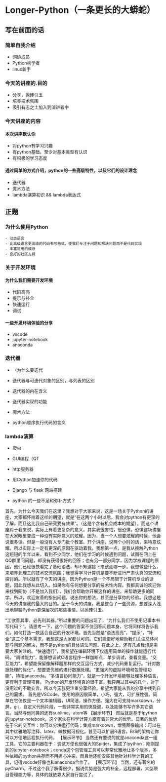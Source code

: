 # Longer-Python（一条更长的大蟒蛇）

## 写在前面的话

### 简单自我介绍

- 网协成员
- Python初学者
- linux新手
  
### 今天的讲座的.目的

- 分享，抛砖引玉
- 培养技术氛围
- 吸引有志之士加入到演讲者中

### 今天讲座的内容

#### 本次讲座默认你

- 对python有学习兴趣
- 有python基础，至少对基本类型有认识
- 有积极的学习态度

#### 通过简单的方式介绍，python的一些高级特性，以及它们的设计理念

- 迭代器
- 魔术方法
- lambda演算初识 && lambda表达式

## 正题

### 为什么使用Python
    - 动态语言
    - 比高级语言更高级的代码书写格式，使我们专注于问题和解决问题而不是代码实现
    - 丰富易用的模块
    - 良好的社区支持

### 关于开发环境

#### 为什么我们需要开发环境

- 代码高亮
- 提示与补全
- 快速运行
- 调试

#### 一些开发环境体验的分享

- vscode
- jupyter-notebook
- anaconda

### 迭代器

- （为什么要迭代
- 迭代器与可迭代对象的区别，与列表的区别
- 迭代器的内在含义
- 迭代器实现的功能

- 魔术方法
- python顺序执行代码的含义

### lambda演算


- 爬虫
- GUI编程（QT
- http服务器
- 用Cython加速你的代码
- Django 与 flask 网站搭建

- python 的一些不足和弥补方式？


首先，为什么今天我们在这里？我想对于大家来说，这是一场关于Python的讲座，大家都怀揣着这样的期望，就是“在这两个小时以后，我会对python有更深的了解，而且这比我自己研究要有效果”。（这是个含有机会成本的期望）。而这个讲座对于我来说，实际上有着更复杂的意义。其实我很害怕，很恐惧，恐惧这场讲座在大家眼里变成一种没有实际意义的炫耀。因为，当一个人想要炫耀的时候，他会说很多话。但是一般没有人专门批个教室、开个讲座，说两个小时的话，来特意炫耀。所以实际上一定有更深的原因在驱动着我。我想第一点，是我从接触Python这短短的半年以来，看到不少同学，他们在学习的时候遇到问题，试图在网上在QQ群里问问题，却没有获得很好的回答；也有另一部分同学，因为学校课程的原因，他们已经很快看完了基础语法，却不知道接下来该走哪一步。我想做些什么，来培养北理工的技术交流氛围；我觉得学习计算机是要不断进行严肃认真的交流和探讨的。所以就有了今天的讲座，因为Python是一个不局限于计算机专业的话题，因此我想从此切入。如果你有任何想要分享的技术性内容。我都真诚的欢迎你来找到网协（不是加入我们），我们会帮助你开展这样的讲座，来帮助更多的同学。所以，欢迎友善的指出问题，说出你的想法，甚至是分享你的经验。我想这是今天的讲座我的最大的目的。至于今天的讲座，我是整合了一些资源，想要深入浅出地聊聊Python更深层次的那些事情，以抛砖引玉。

“工欲善其事，必先利其器。”所以重要的问题出现了，“为什么我们不使用记事本书写代码？”。请思考一下，这个问题的答案不仅回答问题本身，它将同样将告诉我们，如何打造一款适合自己的开发环境。首先当然是“语法高亮”，“提示”，“补全”这三个基本需求，我想这是大家都认可的。它们能更好地帮助我们关注总体问题与问题的解决，而不是python的具体语法问题。在此之上，还有几点我想是需要大家关注的。“快速运行”，我希望在编辑环境下仅适用简单的操作就能运行代码。“调试能力”，能够想调试C语言程序一样加断点，单步调试，查看变量。“交互能力”，希望能保留像解释器那样的交互运行方式，减少代码重复运行。“针对数据处理的优化”，想要更优雅的进行数据处理。“更强大的虚拟环境和包管理功能”，特指anaconda。“多语言协同能力”，就是一个开发环境能够处理多种语言，更有利于管理项目。
Python的开发环境真的很丰富，我只用过其中的几个，对于没用过的不敢妄言。所以今天我更注重分享经验，希望大家能从我的分享中找到自己的需求。
首先是VSCode。使用的原因很简单，小巧，强大，可扩展性强。简单在它仅仅是一个文本编辑器，UI简洁，操作方便。强大在可支持markdown，分屏，git，自定义代码片段，一些非常实用的快捷键，以及能够书写许多其它语言。当然与他同类的还有sublime，atom等
【展示环节】
然后就是基于Ipython的jupyter-notebook，这个家伙在科学计算方面有着非常大的优势。显著的优势在于它的交互性：你可以分块运行代码；集成markdown，增强图像输出：可以在其中优雅地写注释、latex，做数据可视化。甚至可以扩展R语言。B/S的架构让你可以方便地远程执行代码。
【展示环节】
当然还有要说的就是anaconda这一组工具，它的主要利器在于：调试方便也很强大的Spider，集成了Ipython；刚刚提到的jupyter-notebook；conda这个包管理工具可以非常优雅地让多个版本，多种依赖的python共存而不用担心冲突。而且他还能安装其他针对科学计算的工具，记得vscode好像也和anaconda合作了。
【展示环节】
当然，还有著名的pyCharm，不过这个我了解得很少，据说优势是强大的补全，远程部署，大型项目管理能力等，具体的就依靠大家自行尝试了。

